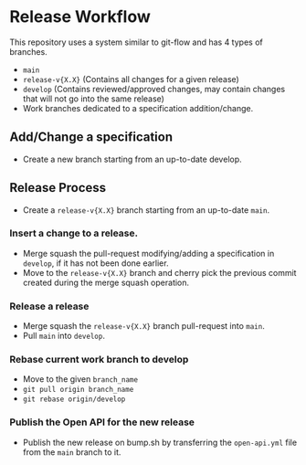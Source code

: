 # Release Workflow

This repository uses a system similar to git-flow and has 4 types of branches.

- `main`
- `release-v{X.X}` (Contains all changes for a given release)
- `develop` (Contains reviewed/approved changes, may contain changes that will not go into the same release)
- Work branches dedicated to a specification addition/change.

## Add/Change a specification

- Create a new branch starting from an up-to-date develop.

## Release Process

- Create a `release-v{X.X}` branch starting from an up-to-date `main`.

### Insert a change to a release.

- Merge squash the pull-request modifying/adding a specification in `develop`, if it has not been done earlier.
- Move to the `release-v{X.X}` branch and cherry pick the previous commit created during the merge squash operation.

### Release a release

- Merge squash the `release-v{X.X}` branch pull-request into `main`.
- Pull `main` into `develop`.

### Rebase current work branch to develop

- Move to the given `branch_name`
- `git pull origin branch_name`
- `git rebase origin/develop`

### Publish the Open API for the new release

- Publish the new release on bump.sh by transferring the `open-api.yml` file from the `main` branch to it.